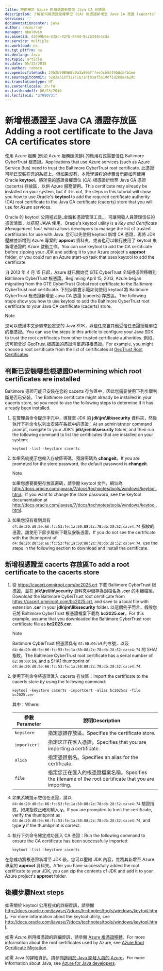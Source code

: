 ```yaml
---
title: 將適用於 Azure 的根憑證新增至 Java CA 存放區
description: 了解如何將憑證授權單位 (CA) 根憑證新增至 Java CA 憑證 (cacerts) 存放區，以供 Microsoft Azure 使用。
services: ''
documentationcenter: java
author: rmcmurray
manager: mbaldwin
ms.assetid: d3699b0a-835c-43fb-844d-9c25344e5cda
ms.service: multiple
ms.workload: na
ms.tgt_pltfrm: na
ms.devlang: Java
ms.topic: article
ms.date: 05/23/2018
ms.author: robmcm
ms.openlocfilehash: 29b2b598968c9a3a896fffee3ce56f9b0cb4b1ee
ms.sourcegitcommit: 5282a51bf31771671df01af5814df1d2b8e4620c
ms.translationtype: HT
ms.contentlocale: zh-TW
ms.lasthandoff: 06/28/2018
ms.locfileid: "37090731"
---
```

# <a name="adding-a-root-certificate-to-the-java-ca-certificates-store"></a><span data-ttu-id="b61fc-103">新增根憑證至 Java CA 憑證存放區</span><span class="sxs-lookup"><span data-stu-id="b61fc-103">Adding a root certificate to the Java CA certificates store</span></span>

<span data-ttu-id="b61fc-104">使用 Azure 服務 (例如 Azure 服務匯流排) 的應用程式需要信任 Baltimore CyberTrust 根憑證。</span><span class="sxs-lookup"><span data-stu-id="b61fc-104">Applications that use Azure services (such as Azure Service Bus) need to trust the Baltimore CyberTrust root certificate.</span></span> <span data-ttu-id="b61fc-105">此憑證可能已安裝在您的系統上，但如果沒有，本教學課程的步驟會示範如何使用 Oracle **keytool**，將所需的憑證授權單位 (CA) 根憑證新增至 Java CA 憑證 (cacerts) 存放區，以供 Azure 服務使用。</span><span class="sxs-lookup"><span data-stu-id="b61fc-105">This certificate may already be installed on your system, but if it is not, the steps in this tutorial will show you how to use Oracle's **keytool** to add the required certificate authority (CA) root certificate to the Java CA certificate (cacerts) store that you will use for Azure services.</span></span>

<span data-ttu-id="b61fc-106">Oracle 的 keytool 公用程式是_金鑰和憑證管理工具_，可讓開發人員管理信任的憑證清單，以搭配 JAVA 使用。</span><span class="sxs-lookup"><span data-stu-id="b61fc-106">Oracle's keytool utility is a _Key and Certificate Management Tool_, which allows developers to manage the list of trusted certificates for use with Java.</span></span> <span data-ttu-id="b61fc-107">您可以先使用 keytool 新增 CA 憑證，再將 JDK 壓縮並新增到 Azure 專案的 **approot** 資料夾，或者也可以執行使用了 keytool 來新增憑證的 Azure 啟動工作。</span><span class="sxs-lookup"><span data-stu-id="b61fc-107">You can use keytool to add the CA certificate before zipping your JDK and adding it to your Azure project's **approot** folder, or you could run an Azure start-up task that uses keytool to add the certificate.</span></span>

<span data-ttu-id="b61fc-108">自 2013 年 4 月 15 日起，Azure 就已開始從 GTE CyberTrust 全域根憑證移轉到 Baltimore CyberTrust 根憑證。</span><span class="sxs-lookup"><span data-stu-id="b61fc-108">Beginning April 15, 2013, Azure began migrating from the GTE CyberTrust Global root certificate to the Baltimore CyberTrust root certificate.</span></span> <span data-ttu-id="b61fc-109">下列步驟會示範如何使用 keytool 將 Baltimore CyberTrust 根憑證新增至 Java CA 憑證 (cacerts) 存放區。</span><span class="sxs-lookup"><span data-stu-id="b61fc-109">The following steps show you how to use keytool to add the Baltimore CyberTrust root certificate to your Java CA certificate (cacerts) store.</span></span>

> [!NOTE]
> 
> <span data-ttu-id="b61fc-110">您可以使用本文步驟來設定您的 Java SDK，以信任來自其他受信任憑證授權單位的根憑證。</span><span class="sxs-lookup"><span data-stu-id="b61fc-110">You can use the steps in this article to configure your Java SDK to trust the root certificates from other trusted certificate authorities.</span></span> <span data-ttu-id="b61fc-111">例如，您可能會從 [GeoTrust 根憑證](http://www.geotrust.com/resources/root-certificates/)的憑證清單選擇根憑證。</span><span class="sxs-lookup"><span data-stu-id="b61fc-111">For example, you might choose a root certificate from the list of certificates at [GeoTrust Root Certificates](http://www.geotrust.com/resources/root-certificates/).</span></span>
> 

## <a name="determining-which-root-certificates-are-installed"></a><span data-ttu-id="b61fc-112">判斷已安裝哪些根憑證</span><span class="sxs-lookup"><span data-stu-id="b61fc-112">Determining which root certificates are installed</span></span>

<span data-ttu-id="b61fc-113">Baltimore 憑證可能已安裝在您的 cacerts 存放區中，因此您需要使用下列步驟判斷是否已安裝。</span><span class="sxs-lookup"><span data-stu-id="b61fc-113">The Baltimore certificate might already be installed in your cacerts store, so you need to use the following steps to determine if it has already been installed.</span></span>

1. <span data-ttu-id="b61fc-114">在管理員命令提示字元中，導覽至 JDK 的 **jdk\jre\lib\security** 資料夾，然後執行下列命令以列出安裝在系統中的憑證：</span><span class="sxs-lookup"><span data-stu-id="b61fc-114">At an administrator command prompt, navigate to your JDK's **jdk\jre\lib\security** folder, and then run the following command to list the certificates that are installed on your system:</span></span>

   ```shell
   keytool -list -keystore cacerts
   ```

1. <span data-ttu-id="b61fc-115">如果系統提示您輸入存放區密碼，預設密碼為 **changeit**。</span><span class="sxs-lookup"><span data-stu-id="b61fc-115">If you are prompted for the store password, the default password is **changeit**.</span></span>

   > [!NOTE]
   > 
   > <span data-ttu-id="b61fc-116">如果您想要變更存放區密碼，請參閱 keytool 文件，網址為 <http://docs.oracle.com/javase/7/docs/technotes/tools/windows/keytool.html>。</span><span class="sxs-lookup"><span data-stu-id="b61fc-116">If you want to change the store password, see the keytool documentation at <http://docs.oracle.com/javase/7/docs/technotes/tools/windows/keytool.html>.</span></span>
   > 

1. <span data-ttu-id="b61fc-117">如果您沒有看到具有 `d4:de:20:d0:5e:66:fc:53:fe:1a:50:88:2c:78:db:28:52:ca:e4:74` 指紋的憑證，請使用下節步驟來下載及安裝憑證。</span><span class="sxs-lookup"><span data-stu-id="b61fc-117">If you do not see the certificate with the thumbprint of `d4:de:20:d0:5e:66:fc:53:fe:1a:50:88:2c:78:db:28:52:ca:e4:74`, use the steps in the following section to download and install the certificate.</span></span>

## <a name="to-add-a-root-certificate-to-the-cacerts-store"></a><span data-ttu-id="b61fc-118">新增根憑證至 cacerts 存放區</span><span class="sxs-lookup"><span data-stu-id="b61fc-118">To add a root certificate to the cacerts store</span></span>

1. <span data-ttu-id="b61fc-119">從 <https://cacert.omniroot.com/bc2025.crt> 下載 Baltimore CyberTrust 根憑證，並在 **jdk\jre\lib\security** 資料夾中儲存為副檔名為 **.cer** 的本機檔案。</span><span class="sxs-lookup"><span data-stu-id="b61fc-119">Download the Baltimore CyberTrust root certificate from <https://cacert.omniroot.com/bc2025.crt>, and save to a local file with extension **.cer** in your **jdk\jre\lib\security** folder.</span></span> <span data-ttu-id="b61fc-120">以這個例子而言，假設您已將 Baltimore CyberTrust 根憑證檔案下載為 **bc2025.cer**。</span><span class="sxs-lookup"><span data-stu-id="b61fc-120">For this example, assume that you downloaded the Baltimore CyberTrust root certificate file as **bc2025.cer**.</span></span>

   > [!NOTE]
   > 
   > <span data-ttu-id="b61fc-121">Baltimore CyberTrust 根憑證具有 `02:00:00:b9` 的序號，以及 `d4:de:20:d0:5e:66:fc:53:fe:1a:50:88:2c:78:db:28:52:ca:e4:74` 的 SHA1 指紋。</span><span class="sxs-lookup"><span data-stu-id="b61fc-121">The Baltimore CyberTrust root certificate has a serial number of `02:00:00:b9`, and a SHA1 thumbprint of `d4:de:20:d0:5e:66:fc:53:fe:1a:50:88:2c:78:db:28:52:ca:e4:74`.</span></span>
   > 

2. <span data-ttu-id="b61fc-122">使用下列命令將憑證匯入 cacerts 存放區：</span><span class="sxs-lookup"><span data-stu-id="b61fc-122">Import the certificate to the cacerts store by using the following command:</span></span>

   ```shell
   keytool -keystore cacerts -importcert -alias bc2025ca -file bc2025.cer
   ```
   <span data-ttu-id="b61fc-123">其中：</span><span class="sxs-lookup"><span data-stu-id="b61fc-123">Where:</span></span>

   |  <span data-ttu-id="b61fc-124">參數</span><span class="sxs-lookup"><span data-stu-id="b61fc-124">Parameter</span></span>   |                              <span data-ttu-id="b61fc-125">說明</span><span class="sxs-lookup"><span data-stu-id="b61fc-125">Description</span></span>                               |
   |--------------|------------------------------------------------------------------------|
   |  `keystore`  |                    <span data-ttu-id="b61fc-126">指定憑證存放區。</span><span class="sxs-lookup"><span data-stu-id="b61fc-126">Specifies the certificate store.</span></span>                    |
   | `importcert` |            <span data-ttu-id="b61fc-127">指定您正在匯入憑證。</span><span class="sxs-lookup"><span data-stu-id="b61fc-127">Specifies that you are importing a certificate.</span></span>             |
   |   `alias`    |                <span data-ttu-id="b61fc-128">指定憑證別名。</span><span class="sxs-lookup"><span data-stu-id="b61fc-128">Specifies an alias for the certificate.</span></span>                 |
   |    `file`    | <span data-ttu-id="b61fc-129">指定您正在匯入的根憑證檔案名稱。</span><span class="sxs-lookup"><span data-stu-id="b61fc-129">Specifies the filename of the root certificate that you are importing.</span></span> |


3. <span data-ttu-id="b61fc-130">如果系統提示您信任憑證，請以 `d4:de:20:d0:5e:66:fc:53:fe:1a:50:88:2c:78:db:28:52:ca:e4:74` 驗證指紋，如果指紋正確則輸入 **y**。</span><span class="sxs-lookup"><span data-stu-id="b61fc-130">If you are prompted to trust the certificate, verify the thumbprint as `d4:de:20:d0:5e:66:fc:53:fe:1a:50:88:2c:78:db:28:52:ca:e4:74`, and type **y** if the thumbprint is correct.</span></span>

4. <span data-ttu-id="b61fc-131">執行下列命令確定成功匯入 CA 憑證：</span><span class="sxs-lookup"><span data-stu-id="b61fc-131">Run the following command to ensure the CA certificate has been successfully imported:</span></span>

   ```shell
   keytool -list -keystore cacerts
   ```

<span data-ttu-id="b61fc-132">在您成功將根憑證新增至 JDK 後，您可以壓縮 JDK 內容，並將其新增至 Azure 專案的 **approot** 資料夾。</span><span class="sxs-lookup"><span data-stu-id="b61fc-132">After you have successfully added the root certificate to your JDK, you can zip the contents of JDK and add it to your Azure project's **approot** folder.</span></span>

## <a name="next-steps"></a><span data-ttu-id="b61fc-133">後續步驟</span><span class="sxs-lookup"><span data-stu-id="b61fc-133">Next steps</span></span>

<span data-ttu-id="b61fc-134">如需關於 keytool 公用程式的詳細資訊，請參閱 <http://docs.oracle.com/javase/7/docs/technotes/tools/windows/keytool.html>。</span><span class="sxs-lookup"><span data-stu-id="b61fc-134">For more information about the keytool utility, see <http://docs.oracle.com/javase/7/docs/technotes/tools/windows/keytool.html>.</span></span>

<span data-ttu-id="b61fc-135">如需 Azure 所用根憑證的詳細資訊，請參閱 [Azure 根憑證移轉](http://blogs.msdn.com/b/windowsazure/archive/2013/03/15/windows-azure-root-certificate-migration.aspx)。</span><span class="sxs-lookup"><span data-stu-id="b61fc-135">For more information about the root certificates used by Azure, see [Azure Root Certificate Migration](http://blogs.msdn.com/b/windowsazure/archive/2013/03/15/windows-azure-root-certificate-migration.aspx).</span></span>

<span data-ttu-id="b61fc-136">如需 Java 的詳細資訊，請參閱[適用於 Java 開發人員的 Azure](/java/azure)。</span><span class="sxs-lookup"><span data-stu-id="b61fc-136">For more information about Java, see [Azure for Java developers](/java/azure).</span></span>
